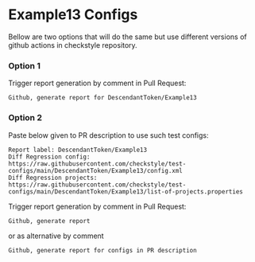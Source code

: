 # Example13 Configs

Bellow are two options that will do the same but use different versions
of github actions in checkstyle repository.


### Option 1
Trigger report generation by comment in Pull Request:
```
Github, generate report for DescendantToken/Example13
```

### Option 2

Paste below given to PR description to use such test configs:
```
Report label: DescendantToken/Example13
Diff Regression config: https://raw.githubusercontent.com/checkstyle/test-configs/main/DescendantToken/Example13/config.xml
Diff Regression projects: https://raw.githubusercontent.com/checkstyle/test-configs/main/DescendantToken/Example13/list-of-projects.properties
```

Trigger report generation by comment in Pull Request:
```
Github, generate report
```
or as alternative by comment
```
Github, generate report for configs in PR description
```
